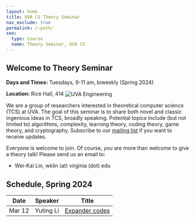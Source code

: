 ```yaml
---
layout: home
title: UVA CS Theory Seminar
nav_exclude: true
permalink: /:path/
seo:
  type: Course
  name: Theory Seminar, UVA CS
---
```


Welcome to Theory Seminar
----------------------------------------
**Days and Times:** Tuesdays, 9-11 am, biweekly (Spring 2024)

**Location:** Rice Hall, 414 
<img src="/theory-seminar/assets/images/uva-eng.png" style="vertical-align: middle;" alt="UVA Engineering">

We are a group of researchers interested in theoretical computer science (TCS) at UVA.
The goal of this seminar is to share both novel and classic ingenious ideas 
in TCS, broadly speaking.
Potential topics include (but not limited to) algorithms, complexity,
learning theory, coding theory, game theory, and cryptography.
Subscribe to our [mailing list](https://lists.virginia.edu/sympa/info/cs-theory-seminar) if you want to receive updates.

Everyone is welcome to join.
Of course, *you* are more than welcome to give a theory talk! 
Please send us an email to:

- Wei-Kai Lin, wklin (at) virginia (dot) edu

Schedule, Spring 2024
----------------------------------------

|Date    |Speaker               |Title                                    |
|--------|----------------------|-----------------------------------------|
|Mar 12  |Yuting Li             |[Expander codes](20240312-expander-codes.md)                            |

